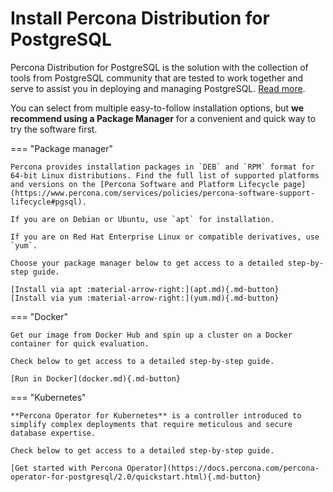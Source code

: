 # Install Percona Distribution for PostgreSQL

Percona Distribution for PostgreSQL is the solution with the collection of tools from PostgreSQL community that are tested to work together and serve to assist you in deploying and managing PostgreSQL. [Read more](index.md).

You can select from multiple easy-to-follow installation options, but **we recommend using a Package Manager** for a convenient and quick way to try the software first.

=== "Package manager"

    Percona provides installation packages in `DEB` and `RPM` format for 64-bit Linux distributions. Find the full list of supported platforms and versions on the [Percona Software and Platform Lifecycle page](https://www.percona.com/services/policies/percona-software-support-lifecycle#pgsql).

    If you are on Debian or Ubuntu, use `apt` for installation.

    If you are on Red Hat Enterprise Linux or compatible derivatives, use `yum`.

    Choose your package manager below to get access to a detailed step-by-step guide.

    [Install via apt :material-arrow-right:](apt.md){.md-button}
    [Install via yum :material-arrow-right:](yum.md){.md-button}

=== "Docker"

    Get our image from Docker Hub and spin up a cluster on a Docker container for quick evaluation.

    Check below to get access to a detailed step-by-step guide.
    
    [Run in Docker](docker.md){.md-button}

=== "Kubernetes"

    **Percona Operator for Kubernetes** is a controller introduced to simplify complex deployments that require meticulous and secure database expertise.

    Check below to get access to a detailed step-by-step guide.

    [Get started with Percona Operator](https://docs.percona.com/percona-operator-for-postgresql/2.0/quickstart.html){.md-button}


